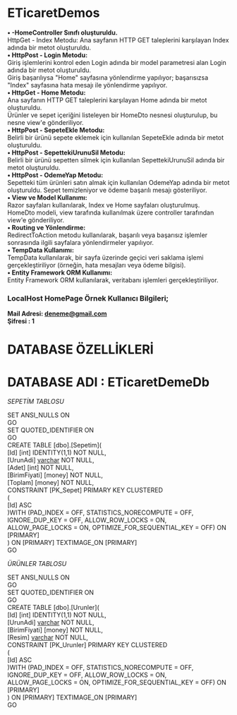 # ETicaretDemos  
**•	-HomeController Sınıfı oluşturuldu.**  
HttpGet - Index Metodu: Ana sayfanın HTTP GET taleplerini karşılayan Index adında bir metot oluşturuldu.  
**•	HttpPost - Login Metodu:**  
Giriş işlemlerini kontrol eden Login adında bir model parametresi alan Login adında bir metot oluşturuldu.  
Giriş başarılıysa "Home" sayfasına yönlendirme yapılıyor; başarısızsa "Index" sayfasına hata mesajı ile yönlendirme yapılıyor.  
**•	HttpGet - Home Metodu:**  
Ana sayfanın HTTP GET taleplerini karşılayan Home adında bir metot oluşturuldu.  
Ürünler ve sepet içeriğini listeleyen bir HomeDto nesnesi oluşturulup, bu nesne view'e gönderiliyor.  
**•	HttpPost - SepeteEkle Metodu:**  
Belirli bir ürünü sepete eklemek için kullanılan SepeteEkle adında bir metot oluşturuldu.  
**•	HttpPost - SepettekiUrunuSil Metodu:**  
Belirli bir ürünü sepetten silmek için kullanılan SepettekiUrunuSil adında bir metot oluşturuldu.  
**•	HttpPost - OdemeYap Metodu:**  
Sepetteki tüm ürünleri satın almak için kullanılan OdemeYap adında bir metot oluşturuldu. Sepet temizleniyor ve ödeme başarılı mesajı gösteriliyor.  
**•	View ve Model Kullanımı:**  
Razor sayfaları kullanılarak, Index ve Home sayfaları oluşturulmuş.  
HomeDto modeli, view tarafında kullanılmak üzere controller tarafından view'e gönderiliyor.  
**•	Routing ve Yönlendirme:**  
RedirectToAction metodu kullanılarak, başarılı veya başarısız işlemler sonrasında ilgili sayfalara yönlendirmeler yapılıyor.  
**•	TempData Kullanımı:**  
TempData kullanılarak, bir sayfa üzerinde geçici veri saklama işlemi gerçekleştiriliyor (örneğin, hata mesajları veya ödeme bilgisi).  
**•	Entity Framework ORM Kullanımı:**  
Entity Framework ORM kullanılarak, veritabanı işlemleri gerçekleştiriliyor.  

### LocalHost HomePage Örnek Kullanıcı Bilgileri;  
**Mail Adresi: deneme@gmail.com**  
**Şifresi : 1**  

# DATABASE ÖZELLİKLERİ  
# DATABASE ADI : ETicaretDemeDb  

*SEPETİM TABLOSU*  

SET ANSI_NULLS ON  
GO  
SET QUOTED_IDENTIFIER ON  
GO  
CREATE TABLE [dbo].[Sepetim](  
	[Id] [int] IDENTITY(1,1) NOT NULL,  
	[UrunAdi] [varchar](max) NOT NULL,  
	[Adet] [int] NOT NULL,  
	[BirimFiyati] [money] NOT NULL,  
	[Toplam] [money] NOT NULL,  
 CONSTRAINT [PK_Sepet] PRIMARY KEY CLUSTERED   
(  
	[Id] ASC  
)WITH (PAD_INDEX = OFF, STATISTICS_NORECOMPUTE = OFF, IGNORE_DUP_KEY = OFF, ALLOW_ROW_LOCKS = ON, ALLOW_PAGE_LOCKS = ON, OPTIMIZE_FOR_SEQUENTIAL_KEY = OFF) ON [PRIMARY]  
) ON [PRIMARY] TEXTIMAGE_ON [PRIMARY]  
GO  

*ÜRÜNLER TABLOSU*  

SET ANSI_NULLS ON  
GO  
SET QUOTED_IDENTIFIER ON  
GO  
CREATE TABLE [dbo].[Urunler](  
	[Id] [int] IDENTITY(1,1) NOT NULL,  
	[UrunAdi] [varchar](max) NOT NULL,  
	[BirimFiyati] [money] NOT NULL,  
	[Resim] [varchar](max) NOT NULL,  
 CONSTRAINT [PK_Urunler] PRIMARY KEY CLUSTERED   
(  
	[Id] ASC  
)WITH (PAD_INDEX = OFF, STATISTICS_NORECOMPUTE = OFF, IGNORE_DUP_KEY = OFF, ALLOW_ROW_LOCKS = ON, ALLOW_PAGE_LOCKS = ON, OPTIMIZE_FOR_SEQUENTIAL_KEY = OFF) ON [PRIMARY]  
) ON [PRIMARY] TEXTIMAGE_ON [PRIMARY]  
GO  
  
